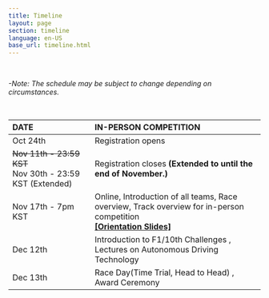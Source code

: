```yaml
---
title: Timeline
layout: page
section: timeline
language: en-US
base_url: timeline.html
---
```

<br>

*-Note: The schedule may be subject to change depending on circumstances.*

<br>

| DATE | IN-PERSON COMPETITION |
|:---|:---|
| Oct 24th | Registration opens |
| ~~Nov 11th - 23:59 KST~~ <br> Nov 30th - 23:59 KST (Extended)| Registration closes **(Extended to until the end of November.)** |
| Nov 17th - 7pm KST |Online, Introduction of all teams, Race overview, Track overview for in-person competition<br> [**[Orientation Slides]**](../static_data/KSTME2022_Orientation.pdf)
| Dec 12th | Introduction to F1/10th Challenges , Lectures on Autonomous Driving Technology |
| Dec 13th | Race Day(Time Trial, Head to Head) , Award Ceremony
